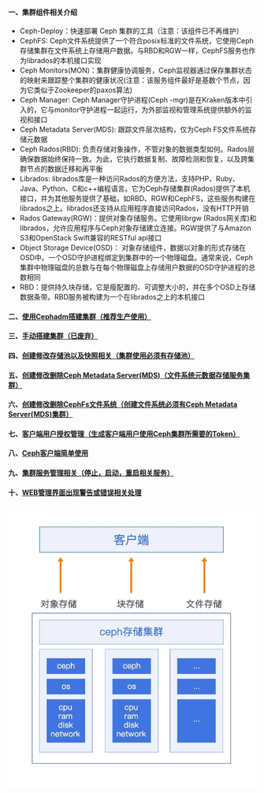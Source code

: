 #### 一、集群组件相关介绍
 - Ceph-Deploy：快速部署 Ceph 集群的工具（注意：该组件已不再维护）
 - CephFS: Ceph文件系统提供了一个符合posix标准的文件系统，它使用Ceph存储集群在文件系统上存储用户数据。与RBD和RGW一样，CephFS服务也作为librados的本机接口实现
 - Ceph Monitors(MON)：集群健康协调服务，Ceph监视器通过保存集群状态的映射来跟踪整个集群的健康状况(注意：该服务组件最好是基数个节点，因为它类似于Zookeeper的paxos算法)
 - Ceph Manager: Ceph Manager守护进程(Ceph -mgr)是在Kraken版本中引入的，它与monitor守护进程一起运行，为外部监视和管理系统提供额外的监视和接口
 - Ceph Metadata Server(MDS): 跟踪文件层次结构，仅为Ceph FS文件系统存储元数据
 - Ceph Rados(RBD): 负责存储对象操作，不管对象的数据类型如何。Rados层确保数据始终保持一致。为此，它执行数据复制、故障检测和恢复，以及跨集群节点的数据迁移和再平衡
 - Librados: librados库是一种访问Rados的方便方法，支持PHP、Ruby、Java、Python、C和c++编程语言。它为Ceph存储集群(Rados)提供了本机接口，并为其他服务提供了基础，如RBD、RGW和CephFS，这些服务构建在librados之上。librados还支持从应用程序直接访问Rados，没有HTTP开销
 - Rados Gateway(RGW)：提供对象存储服务。它使用librgw (Rados网关库)和librados，允许应用程序与Ceph对象存储建立连接。RGW提供了与Amazon S3和OpenStack Swift兼容的RESTful api接口
 - Object Storage Device(OSD)： 对象存储组件，数据以对象的形式存储在OSD中。一个OSD守护进程绑定到集群中的一个物理磁盘。通常来说，Ceph集群中物理磁盘的总数与在每个物理磁盘上存储用户数据的OSD守护进程的总数相同
 - RBD：提供持久块存储，它是瘦配置的、可调整大小的，并在多个OSD上存储数据条带。RBD服务被构建为一个在librados之上的本机接口
 
#### 二、[使用Cephadm搭建集群（推荐生产使用）][1] 
#### 三、[手动搭建集群（已废弃）][2]
#### 四、[创建修改存储池以及快照相关（集群使用必须有存储池）][3]
#### 五、[创建修改删除Ceph Metadata Server(MDS)（文件系统元数据存储服务集群）][4]
#### 六、[创建修改删除CephFs文件系统（创建文件系统必须有Ceph Metadata Server(MDS)集群）][5]
#### 七、[客户端用户授权管理（生成客户端用户使用Ceph集群所需要的Token）][6]
#### 八、[Ceph客户端简单使用][7]
#### 九、[集群服务管理相关（停止，启动，重启相关服务）][8]
#### 十、[WEB管理界面出现警告或错误相关处理][9]

![image](https://github.com/firechiang/ceph-study/blob/master/image/ceph-framework.jpg)

[1]: https://github.com/firechiang/ceph-study/tree/master/docs/setup-cluster-cephadm.md
[2]: https://github.com/firechiang/ceph-study/tree/master/docs/setup-cluster-node.md
[3]: https://github.com/firechiang/ceph-study/tree/master/docs/edit-pool.md
[4]: https://github.com/firechiang/ceph-study/tree/master/docs/metat-server.md
[5]: https://github.com/firechiang/ceph-study/tree/master/docs/edit-cephfs.md
[6]: https://github.com/firechiang/ceph-study/tree/master/docs/client-auth.md
[7]: https://github.com/firechiang/ceph-study/tree/master/docs/client-simple-use.md
[8]: https://github.com/firechiang/ceph-study/tree/master/docs/service-manager.md
[9]: https://github.com/firechiang/ceph-study/tree/master/docs/waring-handler.md
